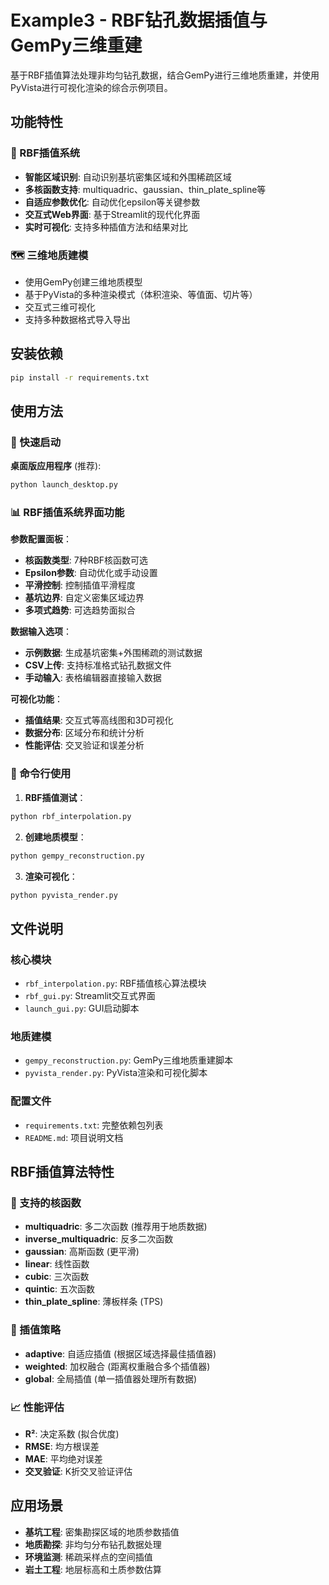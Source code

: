 # Example3 - RBF钻孔数据插值与GemPy三维重建

基于RBF插值算法处理非均匀钻孔数据，结合GemPy进行三维地质重建，并使用PyVista进行可视化渲染的综合示例项目。

## 功能特性

### 🎯 RBF插值系统
- **智能区域识别**: 自动识别基坑密集区域和外围稀疏区域
- **多核函数支持**: multiquadric、gaussian、thin_plate_spline等
- **自适应参数优化**: 自动优化epsilon等关键参数
- **交互式Web界面**: 基于Streamlit的现代化界面
- **实时可视化**: 支持多种插值方法和结果对比

### 🗺️ 三维地质建模
- 使用GemPy创建三维地质模型
- 基于PyVista的多种渲染模式（体积渲染、等值面、切片等）
- 交互式三维可视化
- 支持多种数据格式导入导出

## 安装依赖

```bash
pip install -r requirements.txt
```

## 使用方法

### 🚀 快速启动

**桌面版应用程序** (推荐):
```bash
python launch_desktop.py
```

### 📊 RBF插值系统界面功能

**参数配置面板**：
- **核函数类型**: 7种RBF核函数可选
- **Epsilon参数**: 自动优化或手动设置
- **平滑控制**: 控制插值平滑程度
- **基坑边界**: 自定义密集区域边界
- **多项式趋势**: 可选趋势面拟合

**数据输入选项**：
- **示例数据**: 生成基坑密集+外围稀疏的测试数据
- **CSV上传**: 支持标准格式钻孔数据文件
- **手动输入**: 表格编辑器直接输入数据

**可视化功能**：
- **插值结果**: 交互式等高线图和3D可视化
- **数据分布**: 区域分布和统计分析
- **性能评估**: 交叉验证和误差分析

### 🔬 命令行使用

1. **RBF插值测试**：
```bash
python rbf_interpolation.py
```

2. **创建地质模型**：
```bash
python gempy_reconstruction.py
```

3. **渲染可视化**：
```bash
python pyvista_render.py
```

## 文件说明

### 核心模块
- `rbf_interpolation.py`: RBF插值核心算法模块
- `rbf_gui.py`: Streamlit交互式界面
- `launch_gui.py`: GUI启动脚本

### 地质建模
- `gempy_reconstruction.py`: GemPy三维地质重建脚本
- `pyvista_render.py`: PyVista渲染和可视化脚本

### 配置文件
- `requirements.txt`: 完整依赖包列表
- `README.md`: 项目说明文档

## RBF插值算法特性

### 🎨 支持的核函数
- **multiquadric**: 多二次函数 (推荐用于地质数据)
- **inverse_multiquadric**: 反多二次函数
- **gaussian**: 高斯函数 (更平滑)
- **linear**: 线性函数
- **cubic**: 三次函数
- **quintic**: 五次函数
- **thin_plate_spline**: 薄板样条 (TPS)

### 🔧 插值策略
- **adaptive**: 自适应插值 (根据区域选择最佳插值器)
- **weighted**: 加权融合 (距离权重融合多个插值器)
- **global**: 全局插值 (单一插值器处理所有数据)

### 📈 性能评估
- **R²**: 决定系数 (拟合优度)
- **RMSE**: 均方根误差
- **MAE**: 平均绝对误差
- **交叉验证**: K折交叉验证评估

## 应用场景

- **基坑工程**: 密集勘探区域的地质参数插值
- **地质勘探**: 非均匀分布钻孔数据处理
- **环境监测**: 稀疏采样点的空间插值
- **岩土工程**: 地层标高和土质参数估算